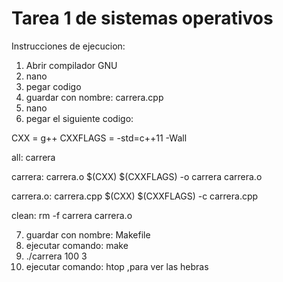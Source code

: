 # Tarea 1 de sistemas operativos
Instrucciones de ejecucion:
1. Abrir compilador GNU
2. nano
3. pegar codigo
4. guardar con nombre: carrera.cpp
5. nano
6. pegar el siguiente codigo:
   
CXX = g++
CXXFLAGS = -std=c++11 -Wall

all: carrera

carrera: carrera.o
	$(CXX) $(CXXFLAGS) -o carrera carrera.o

carrera.o: carrera.cpp
	$(CXX) $(CXXFLAGS) -c carrera.cpp

clean:
	rm -f carrera carrera.o
 
 7. guardar con nombre: Makefile
 8. ejecutar comando: make
 9. ./carrera 100 3
 10. ejecutar comando: htop ,para ver las hebras

